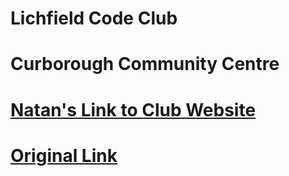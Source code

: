 # Lichfield Code Club
# Curborough Community Centre
# [Natan's Link to Club Website](http://lichfieldcodeclub.uk/)
# [Original Link](https://lichfield-code-club.github.io/)
